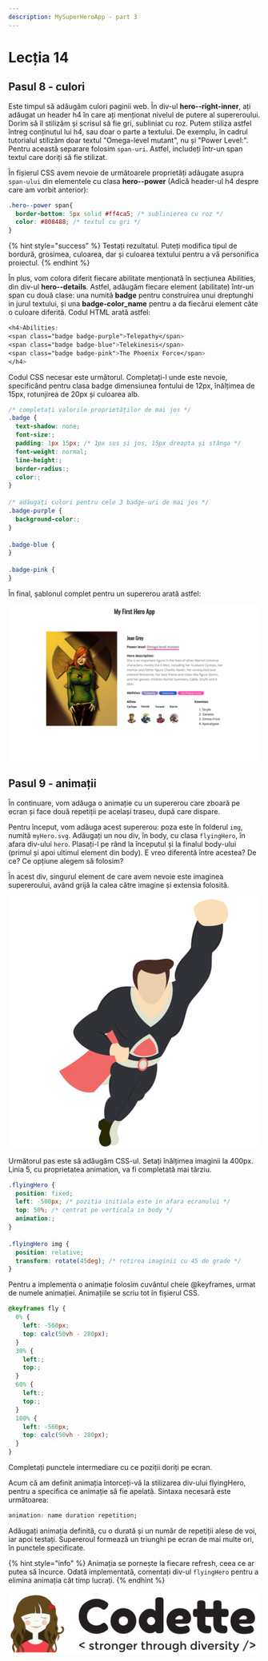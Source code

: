 ```yaml
---
description: MySuperHeroApp - part 3
---
```


# Lecția 14

## Pasul 8 - culori

Este timpul să adăugăm culori paginii web. În div-ul **hero--right-inner**, ați adăugat un header h4 în care ați menționat nivelul de putere al supereroului. Dorim să îl stilizăm și scrisul să fie gri, subliniat cu roz. Putem stiliza astfel întreg conținutul lui h4, sau doar o parte a textului. De exemplu, în cadrul tutorialul stilizăm doar textul "Omega-level mutant", nu și "Power Level:". Pentru această separare folosim `span-uri`. Astfel, includeți într-un span textul care doriți să fie stilizat.

În fișierul CSS avem nevoie de următoarele proprietăți adăugate asupra `span-ului` din elementele cu clasa **hero--power** \(Adică header-ul h4 despre care am vorbit anterior\):

```css
.hero--power span{
  border-bottom: 5px solid #ff4ca5; /* sublinierea cu roz */
  color: #808488; /* textul cu gri */
}
```

{% hint style="success" %}
Testați rezultatul. Puteți modifica tipul de bordură, grosimea, culoarea, dar și culoarea textului pentru a vă personifica proiectul.
{% endhint %}

În plus, vom colora diferit fiecare abilitate menționată în secțiunea Abilities, din div-ul **hero--details**. Astfel, adăugăm fiecare element \(abilitate\) într-un span cu două clase: una numită **badge** pentru construirea unui dreptunghi in jurul textului, și una **badge-color\_name** pentru a da fiecărui element câte o culoare diferită. Codul HTML arată astfel:

```css
<h4>Abilities:
<span class="badge badge-purple">Telepathy</span>
<span class="badge badge-blue">Telekinesis</span>
<span class="badge badge-pink">The Phoenix Force</span>
</h4>
```

Codul CSS necesar este următorul. Completați-l unde este nevoie, specificând pentru clasa badge dimensiunea fontului de 12px, înălțimea de 15px, rotunjirea de 20px și culoarea alb.

```css
/* completați valorile proprietăților de mai jos */
.badge {
  text-shadow: none;
  font-size:;
  padding: 1px 15px; /* 1px sus și jos, 15px dreapta și stânga */
  font-weight: normal;
  line-height:;
  border-radius:;
  color:;
}

/* adăugați culori pentru cele 3 badge-uri de mai jos */
.badge-purple {
  background-color:;
}

.badge-blue {
}

.badge-pink {
}
```

În final, șablonul complet pentru un supererou arată astfel:

![](../.gitbook/assets/screencapture-file-users-poppy-desktop-myproject-index-html-2020-03-17-12_32_32.png)

## Pasul 9 - animații

În continuare, vom adăuga o animație cu un supererou care zboară pe ecran și face două repetiții pe același traseu, după care dispare.

Pentru început, vom adăuga acest supererou: poza este în folderul `img`, numită `myHero.svg`. Adăugați un nou div, în body, cu clasa `flyingHero`, în afara div-ului `hero`. Plasați-l pe rând la începutul și la finalul body-ului \(primul și apoi ultimul element din body\). E vreo diferentă între acestea? De ce? Ce opțiune alegem să folosim?

În acest div, singurul element de care avem nevoie este imaginea supereroului, având grijă la calea către imagine și extensia folosită.

![myHero.svg](../.gitbook/assets/myhero.svg)

Următorul pas este să adăugăm CSS-ul. Setați înălțimea imaginii la 400px. Linia 5, cu proprietatea animation, va fi completată mai târziu.

```css
.flyingHero {
  position: fixed;
  left: -500px; /* pozitia initiala este in afara ecranului */
  top: 50%; /* centrat pe verticala in body */
  animation:;
}

.flyingHero img {
  position: relative;
  transform: rotate(45deg); /* rotirea imaginii cu 45 de grade */
}
```

Pentru a implementa o animație folosim cuvântul cheie @keyframes, urmat de numele animației. Animațiile se scriu tot în fișierul CSS.

```css
@keyframes fly {
  0% {
    left: -560px;
    top: calc(50vh - 280px);
  }
  30% {
    left:;
    top:;
  }
  60% {
    left:;
    top:;
  }
  100% {
    left: -560px;
    top: calc(50vh - 280px);
  }
}
```

Completați punctele intermediare cu ce poziții doriți pe ecran.

Acum că am definit animația întorceți-vă la stilizarea div-ului flyingHero, pentru a specifica ce animație să fie apelată. Sintaxa necesară este următoarea:

```css
animation: name duration repetition;
```

Adăugați animația definită, cu o durată și un număr de repetiții alese de voi, iar apoi testați. Supereroul formează un triunghi pe ecran de mai multe ori, în punctele specificate.

{% hint style="info" %}
Animația se pornește la fiecare refresh, ceea ce ar putea să încurce. Odată implementată, comentați div-ul `flyingHero` pentru a elimina animația cât timp lucrați.
{% endhint %}

![](../.gitbook/assets/copy-of-logo-techtor-05.png)

